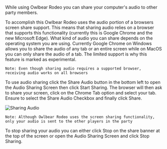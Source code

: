 While using Owlbear Rodeo you can share your computer's audio to other party members.

To accomplish this Owlbear Rodeo uses the audio portion of a browsers screen share support. This means that sharing audio relies on a browser that supports this functionality (currently this is Google Chrome and the new Microsoft Edge). What kind of audio you can share depends on the operating system you are using. Currently Google Chrome on Windows allows you to share the audio of any tab or an entire screen while on MacOS you can only share the audio of a tab. The limited support is why this feature is marked as experimental.

`Note: Even though sharing audio requires a supported browser, receiving audio works on all browsers`

To use audio sharing click the Share Audio button in the bottom left to open the Audio Sharing Screen then click Start Sharing. The browser will then ask to share your screen, click on the Chrome Tab option and select your tab. Ensure to select the Share Audio Checkbox and finally click Share.

![Sharing Audio](sharingAudio)

`Note: Although Owlbear Rodeo uses the screen sharing functionality, only your audio is sent to the other players in the party`

To stop sharing your audio you can either click Stop on the share banner at the top of the screen or open the Audio Sharing Screen and click Stop Sharing.
